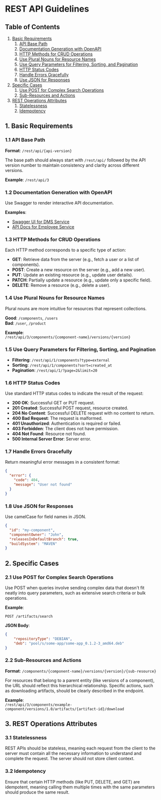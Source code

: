 
# REST API Guidelines

## Table of Contents
1. [Basic Requirements](#basic-requirements)
    1. [API Base Path](#api-base-path)
    2. [Documentation Generation with OpenAPI](#documentation-generation-with-openapi)
    3. [HTTP Methods for CRUD Operations](#http-methods-for-crud-operations)
    4. [Use Plural Nouns for Resource Names](#use-plural-nouns-for-resource-names)
    5. [Use Query Parameters for Filtering, Sorting, and Pagination](#use-query-parameters-for-filtering-sorting-and-pagination)
    6. [HTTP Status Codes](#http-status-codes)
    7. [Handle Errors Gracefully](#handle-errors-gracefully)
    8. [Use JSON for Responses](#use-json-for-responses)
2. [Specific Cases](#specific-cases)
    1. [Use POST for Complex Search Operations](#use-post-for-complex-search-operations)
    2. [Sub-Resources and Actions](#sub-resources-and-actions)
3. [REST Operations Attributes](#rest-operations-attributes)
    1. [Statelessness](#statelessness)
    2. [Idempotency](#idempotency)

## 1. Basic Requirements

### 1.1 API Base Path
**Format**: `/rest/api/{api-version}`

The base path should always start with `/rest/api/` followed by the API version number to maintain consistency and clarity across different versions.

**Example**: `/rest/api/3`

### 1.2 Documentation Generation with OpenAPI
Use Swagger to render interactive API documentation.

**Examples**:
- [Swagger UI for DMS Service](https://<domain.corp>/dms-service/swagger-ui/index.html)
- [API Docs for Employee Service](https://<domain.corp>/employee-service/v3/api-docs)

### 1.3 HTTP Methods for CRUD Operations
Each HTTP method corresponds to a specific type of action:

- **GET**: Retrieve data from the server (e.g., fetch a user or a list of components).
- **POST**: Create a new resource on the server (e.g., add a new user).
- **PUT**: Update an existing resource (e.g., update user details).
- **PATCH**: Partially update a resource (e.g., update only a specific field).
- **DELETE**: Remove a resource (e.g., delete a user).

### 1.4 Use Plural Nouns for Resource Names
Plural nouns are more intuitive for resources that represent collections.

**Good**: `/components`, `/users`  
**Bad**: `/user`, `/product`

**Example**:  
`/rest/api/3/components/{component-name}/versions/{version}`

### 1.5 Use Query Parameters for Filtering, Sorting, and Pagination
- **Filtering**: `/rest/api/1/components?type=external`
- **Sorting**: `/rest/api/1/components?sort=created_at`
- **Pagination**: `/rest/api/1/?page=2&limit=20`

### 1.6 HTTP Status Codes
Use standard HTTP status codes to indicate the result of the request:
- **200 OK**: Successful GET or PUT request.
- **201 Created**: Successful POST request, resource created.
- **204 No Content**: Successful DELETE request with no content to return.
- **400 Bad Request**: The request is malformed.
- **401 Unauthorized**: Authentication is required or failed.
- **403 Forbidden**: The client does not have permission.
- **404 Not Found**: Resource not found.
- **500 Internal Server Error**: Server error.

### 1.7 Handle Errors Gracefully
Return meaningful error messages in a consistent format:

```json
{
  "error": {
    "code": 404,
    "message": "User not found"
  }
}
```

### 1.8 Use JSON for Responses
Use camelCase for field names in JSON.

```json
{
  "id": "my-component",
  "componentOwner": "John",
  "releasesInDefaultBranch": true,
  "buildSystem": "MAVEN"
}
```

## 2. Specific Cases

### 2.1 Use POST for Complex Search Operations
Use POST when queries involve sending complex data that doesn't fit neatly into query parameters, such as extensive search criteria or bulk operations.

**Example**:
```http
POST /artifacts/search 
```

**JSON Body**:
```json
{ 
    "repositoryType": "DEBIAN", 
    "deb": "pool/s/some-app/some-app_0.1.2-3_amd64.deb"
}
```

### 2.2 Sub-Resources and Actions

**Format**: `/components/{component-name}/versions/{version}/{sub-resource}`

For resources that belong to a parent entity (like versions of a component), the URL should reflect this hierarchical relationship. Specific actions, such as downloading artifacts, should be clearly described in the endpoint.

**Example**:  
`/rest/api/3/components/example-component/versions/1.0/artifacts/{artifact-id}/download`

## 3. REST Operations Attributes

### 3.1 Statelessness
REST APIs should be stateless, meaning each request from the client to the server must contain all the necessary information to understand and complete the request. The server should not store client context.

### 3.2 Idempotency
Ensure that certain HTTP methods (like PUT, DELETE, and GET) are idempotent, meaning calling them multiple times with the same parameters should produce the same result.


